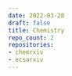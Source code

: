 ```yaml
---
date: 2022-03-28
draft: false
title: Chemistry
repo_count: 2
repositories:
- chemrxiv
- ecsarxiv
---
```



